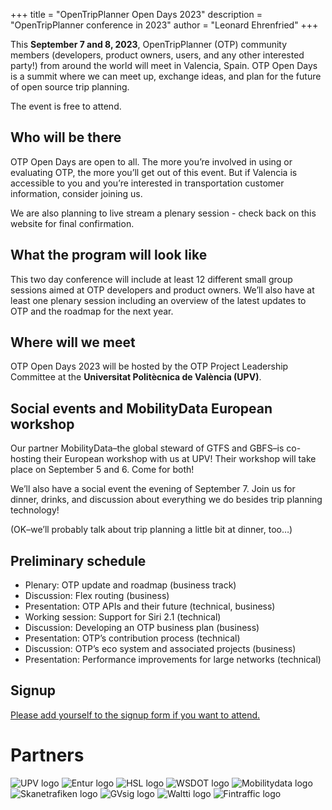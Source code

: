 +++
title = "OpenTripPlanner Open Days 2023"
description = "OpenTripPlanner conference in 2023"
author = "Leonard Ehrenfried"
+++

This **September 7 and 8, 2023**, OpenTripPlanner (OTP) community members (developers, product owners, users, and any other interested party!) 
from around the world will meet in Valencia, Spain. OTP Open Days is a summit where we can meet up, 
exchange ideas, and plan for the future of open source trip planning.

The event is free to attend.

## Who will be there
OTP Open Days are open to all. The more you’re involved in using or evaluating OTP, the more you’ll get out of this event. 
But if Valencia is accessible to you and you’re interested in transportation customer information, consider joining us.

We are also planning to live stream a plenary session - check back on this website for final confirmation.

## What the program will look like
This two day conference will include at least 12 different small group sessions aimed at OTP developers and product owners. 
We’ll also have at least one plenary session including an overview of the latest updates to OTP and the roadmap for the next year.

## Where will we meet
OTP Open Days 2023 will be hosted by the OTP Project Leadership Committee at the **Universitat Politècnica de València (UPV)**.

## Social events and MobilityData European workshop
Our partner MobilityData–the global steward of GTFS and GBFS–is co-hosting their European workshop with us at UPV! Their workshop will take place on September 5 and 6. Come for both!

We’ll also have a social event the evening of September 7. Join us for dinner, drinks, and discussion about everything we do besides trip planning technology! 

(OK–we’ll probably talk about trip planning a little bit at dinner, too…)

## Preliminary schedule 

- Plenary: OTP update and roadmap (business track)
- Discussion: Flex routing (business)
- Presentation: OTP APIs and their future (technical, business)
- Working session: Support for Siri 2.1 (technical)
- Discussion: Developing an OTP business plan (business)
- Presentation: OTP’s contribution process (technical)
- Discussion: OTP’s eco system and associated projects (business)
- Presentation: Performance improvements for large networks (technical)

## Signup

[Please add yourself to the signup form if you want to attend.](https://docs.google.com/forms/d/e/1FAIpQLSdE3bW8CnwOd4YM-p5Ewu__lbjzqYcYX59w70Tjzmq0kIEz7w/viewform)

# Partners

![UPV logo](ETSIGCT-UPV.png)
![Entur logo](entur.png)
![HSL logo](hsl.png)
![WSDOT logo](wsdot.png)
![Mobilitydata logo](mobility-data.png)
![Skanetrafiken logo](skanetrafiken.png)
![GVsig logo](gvsig.png)
![Waltti logo](waltti.png)
![Fintraffic logo](fintraffic.png)
